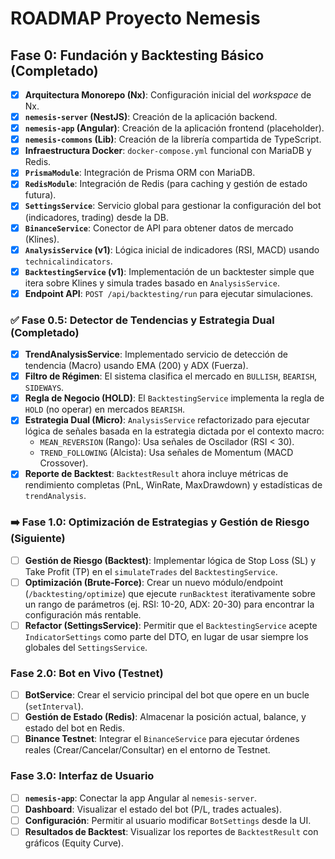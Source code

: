 # ROADMAP Proyecto Nemesis

## Fase 0: Fundación y Backtesting Básico (Completado)

- [x] **Arquitectura Monorepo (Nx)**: Configuración inicial del *workspace* de Nx.
- [x] **`nemesis-server` (NestJS)**: Creación de la aplicación backend.
- [x] **`nemesis-app` (Angular)**: Creación de la aplicación frontend (placeholder).
- [x] **`nemesis-commons` (Lib)**: Creación de la librería compartida de TypeScript.
- [x] **Infraestructura Docker**: `docker-compose.yml` funcional con MariaDB y Redis.
- [x] **`PrismaModule`**: Integración de Prisma ORM con MariaDB.
- [x] **`RedisModule`**: Integración de Redis (para caching y gestión de estado futura).
- [x] **`SettingsService`**: Servicio global para gestionar la configuración del bot (indicadores, trading) desde la DB.
- [x] **`BinanceService`**: Conector de API para obtener datos de mercado (Klines).
- [x] **`AnalysisService` (v1)**: Lógica inicial de indicadores (RSI, MACD) usando `technicalindicators`.
- [x] **`BacktestingService` (v1)**: Implementación de un backtester simple que itera sobre Klines y simula trades basado en `AnalysisService`.
- [x] **Endpoint API**: `POST /api/backtesting/run` para ejecutar simulaciones.

### ✅ Fase 0.5: Detector de Tendencias y Estrategia Dual (Completado)

- [x] **TrendAnalysisService**: Implementado servicio de detección de tendencia (Macro) usando EMA (200) y ADX (Fuerza).
- [x] **Filtro de Régimen**: El sistema clasifica el mercado en `BULLISH`, `BEARISH`, `SIDEWAYS`.
- [x] **Regla de Negocio (HOLD)**: El `BacktestingService` implementa la regla de `HOLD` (no operar) en mercados `BEARISH`.
- [x] **Estrategia Dual (Micro)**: `AnalysisService` refactorizado para ejecutar lógica de señales basada en la estrategia dictada por el contexto macro:
  - `MEAN_REVERSION` (Rango): Usa señales de Oscilador (RSI < 30).
  - `TREND_FOLLOWING` (Alcista): Usa señales de Momentum (MACD Crossover).
- [x] **Reporte de Backtest**: `BacktestResult` ahora incluye métricas de rendimiento completas (PnL, WinRate, MaxDrawdown) y estadísticas de `trendAnalysis`.

### ➡️ Fase 1.0: Optimización de Estrategias y Gestión de Riesgo (Siguiente)

- [ ] **Gestión de Riesgo (Backtest)**: Implementar lógica de Stop Loss (SL) y Take Profit (TP) en el `simulateTrades` del `BacktestingService`.
- [ ] **Optimización (Brute-Force)**: Crear un nuevo módulo/endpoint (`/backtesting/optimize`) que ejecute `runBacktest` iterativamente sobre un rango de parámetros (ej. RSI: 10-20, ADX: 20-30) para encontrar la configuración más rentable.
- [ ] **Refactor (SettingsService)**: Permitir que el `BacktestingService` acepte `IndicatorSettings` como parte del DTO, en lugar de usar siempre los globales del `SettingsService`.

### Fase 2.0: Bot en Vivo (Testnet)

- [ ] **BotService**: Crear el servicio principal del bot que opere en un bucle (`setInterval`).
- [ ] **Gestión de Estado (Redis)**: Almacenar la posición actual, balance, y estado del bot en Redis.
- [ ] **Binance Testnet**: Integrar el `BinanceService` para ejecutar órdenes reales (Crear/Cancelar/Consultar) en el entorno de Testnet.

### Fase 3.0: Interfaz de Usuario

- [ ] **`nemesis-app`**: Conectar la app Angular al `nemesis-server`.
- [ ] **Dashboard**: Visualizar el estado del bot (P/L, trades actuales).
- [ ] **Configuración**: Permitir al usuario modificar `BotSettings` desde la UI.
- [ ] **Resultados de Backtest**: Visualizar los reportes de `BacktestResult` con gráficos (Equity Curve).
